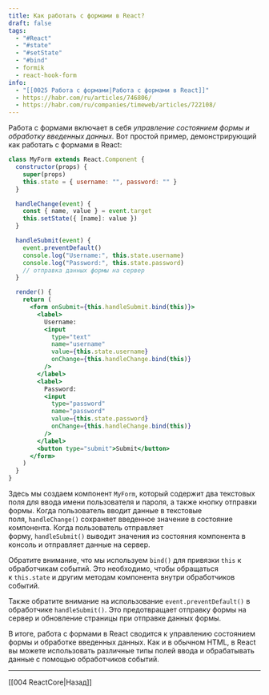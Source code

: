```yaml
---
title: Как работать с формами в React?
draft: false
tags:
  - "#React"
  - "#state"
  - "#setState"
  - "#bind"
  - formik
  - react-hook-form
info:
  - "[[0025 Работа с формами|Работа с формами в React]]"
  - https://habr.com/ru/articles/746806/
  - https://habr.com/ru/companies/timeweb/articles/722108/
---
```

Работа с формами включает в себя _управление состоянием формы и обработку введенных данных._ Вот простой пример, демонстрирующий как работать с формами в React:

```jsx
class MyForm extends React.Component {
  constructor(props) {
    super(props)
    this.state = { username: "", password: "" }
  }

  handleChange(event) {
    const { name, value } = event.target
    this.setState({ [name]: value })
  }

  handleSubmit(event) {
    event.preventDefault()
    console.log("Username:", this.state.username)
    console.log("Password:", this.state.password)
    // отправка данных формы на сервер
  }

  render() {
    return (
      <form onSubmit={this.handleSubmit.bind(this)}>
        <label>
          Username:
          <input
            type="text"
            name="username"
            value={this.state.username}
            onChange={this.handleChange.bind(this)}
          />
        </label>
        <label>
          Password:
          <input
            type="password"
            name="password"
            value={this.state.password}
            onChange={this.handleChange.bind(this)}
          />
        </label>
        <button type="submit">Submit</button>
      </form>
    )
  }
}
```

Здесь мы создаем компонент `MyForm`, который содержит два текстовых поля для ввода имени пользователя и пароля, а также кнопку отправки формы. Когда пользователь вводит данные в текстовые поля, `handleChange()` сохраняет введенное значение в состояние компонента. Когда пользователь отправляет форму, `handleSubmit()` выводит значения из состояния компонента в консоль и отправляет данные на сервер.

Обратите внимание, что мы используем `bind()` для привязки `this` к обработчикам событий. Это необходимо, чтобы обращаться к `this.state` и другим методам компонента внутри обработчиков событий.

Также обратите внимание на использование `event.preventDefault()` в обработчике `handleSubmit()`. Это предотвращает отправку формы на сервер и обновление страницы при отправке данных формы.

В итоге, работа с формами в React сводится к управлению состоянием формы и обработке введенных данных. Как и в обычном HTML, в React вы можете использовать различные типы полей ввода и обрабатывать данные с помощью обработчиков событий.

---

[[004 ReactCore|Назад]]